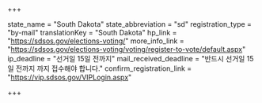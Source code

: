 +++

state_name = "South Dakota"
state_abbreviation = "sd"
registration_type = "by-mail"
translationKey = "South Dakota"
hp_link = "https://sdsos.gov/elections-voting/"
more_info_link = "https://sdsos.gov/elections-voting/voting/register-to-vote/default.aspx"
ip_deadline = "선거일 15일 전까지"
mail_received_deadline = "반드시 선거일 15일 전까지 까지 접수해야 합니다."
confirm_registration_link = "https://vip.sdsos.gov/VIPLogin.aspx"

+++